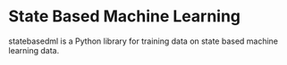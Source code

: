 # State Based Machine Learning
statebasedml is a Python library for training data on state based machine learning data. 
